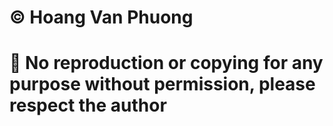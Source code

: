 # © Hoang Van Phuong
# 🚫 No reproduction or copying for any purpose without permission, please respect the author

